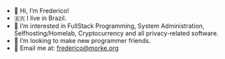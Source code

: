 -  👋 Hi, I’m Frederico!
-  🇧🇷 I live in Brazil.
-  👀 I’m interested in FullStack Programming, System Administration, Selfhosting/Homelab, Cryptocurrency and all privacy-related software.
-  🌴 I’m looking to make new programmer friends.
-  💬 Email me at: frederico@morke.org
